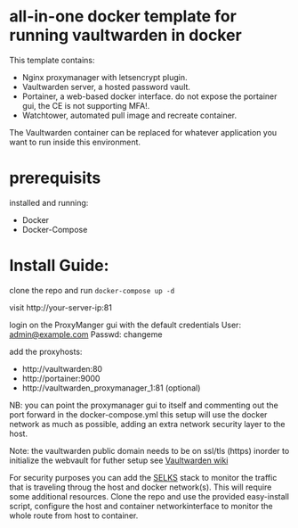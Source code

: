 

# all-in-one docker template for running vaultwarden in docker

This template contains:
- Nginx proxymanager with letsencrypt plugin.
- Vaultwarden server, a hosted password vault.
- Portainer, a web-based docker interface. do not expose the portainer gui, the CE is not supporting MFA!. 
- Watchtower, automated pull image and recreate container.

The Vaultwarden container can be replaced for whatever application you want to run inside this environment. 

# prerequisits
installed and running:

- Docker
- Docker-Compose

# Install Guide:

clone the repo and run `docker-compose up -d`

visit http://your-server-ip:81

login on the ProxyManger gui with the default credentials
User: admin@example.com 
Passwd: changeme

add the proxyhosts:
- http://vaultwarden:80  
- http://portainer:9000
- http://vaultwarden_proxymanager_1:81 (optional)

NB: you can point the proxymanager gui to itself and commenting out the port forward in the docker-compose.yml
this setup will use the docker network as much as possible, adding an extra network security layer to the host. 

Note: the vaultwarden public domain needs to be on ssl/tls (https) inorder to initialize the webvault 
for futher setup see [Vaultwarden wiki](https://github.com/dani-garcia/vaultwarden/wiki)

For security purposes you can add the [SELKS](https://www.stamus-networks.com/blog/selks-on-docker) stack to monitor the traffic that is traveling throug the host and docker network(s). This will require some additional resources. Clone the repo and use the provided easy-install script, configure the host and container networkinterface to monitor the whole route from host to container.
